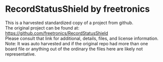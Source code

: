 
# RecordStatusShield by freetronics  
This is a harvested standardized copy of a project from github.  
The original project can be found at:  
https://github.com/freetronics/RecordStatusShield  
Please consult that link for additional, details, files, and license information.  
Note: It was auto harvested and if the original repo had more than one board file or anything out of the ordinary the files here are likely not representative.  
    